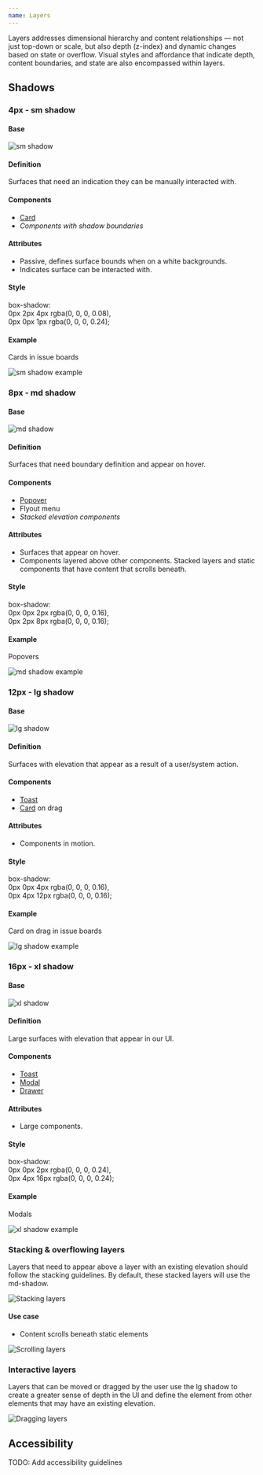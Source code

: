 ```yaml
---
name: Layers
---
```


Layers addresses dimensional hierarchy and content relationships — not just top-down or scale, but also depth (z-index) and dynamic changes based on state or overflow. Visual styles and affordance that indicate depth, content boundaries, and state are also encompassed within layers.

## Shadows

### 4px - sm shadow

#### Base

![sm shadow](/img/layers/sm-shadow.png)

#### Definition

Surfaces that need an indication they can be manually interacted with.

#### Components

* [Card](/components/card)
* *Components with shadow boundaries*

#### Attributes

* Passive, defines surface bounds when on a white backgrounds.
* Indicates surface can be interacted with.

#### Style

box-shadow:<br>0px 2px 4px rgba(0, 0, 0, 0.08),<br>0px 0px 1px rgba(0, 0, 0, 0.24);

#### Example

Cards in issue boards

![sm shadow example](/img/layers/sm-shadow-example.png)

### 8px - md shadow

#### Base

![md shadow](/img/layers/sm-shadow.png)

#### Definition

Surfaces that need boundary definition and appear on hover.

#### Components

* [Popover](/components/popover)
* Flyout menu
* *Stacked elevation components*

#### Attributes

* Surfaces that appear on hover.
* Components layered above other components. Stacked layers and static components that have content that scrolls beneath.

#### Style

box-shadow:<br>0px 0px 2px rgba(0, 0, 0, 0.16),<br>0px 2px 8px rgba(0, 0, 0, 0.16);

#### Example

Popovers

![md shadow example](/img/layers/md-shadow-example.png)

### 12px - lg shadow

#### Base

![lg shadow](/img/layers/lg-shadow.png)

#### Definition

Surfaces with elevation that appear as a result of a user/system action.

#### Components

* [Toast](/components/toast)
* [Card](/components/card) on drag

#### Attributes

* Components in motion.

#### Style

box-shadow:<br>0px 0px 4px rgba(0, 0, 0, 0.16),<br>0px 4px 12px rgba(0, 0, 0, 0.16);

#### Example

Card on drag in issue boards

![lg shadow example](/img/layers/lg-shadow-example.png)

### 16px - xl shadow

#### Base

![xl shadow](/img/layers/xl-shadow.png)

#### Definition

Large surfaces with elevation that appear in our UI.

#### Components

* [Toast](/components/toast)
* [Modal](/components/modal)
* [Drawer](/components/drawer)

#### Attributes

* Large components.

#### Style

box-shadow:<br>0px 0px 2px rgba(0, 0, 0, 0.24),<br>0px 4px 16px rgba(0, 0, 0, 0.24);

#### Example

Modals

![xl shadow example](/img/layers/xl-shadow-example.png)

### Stacking & overflowing layers

Layers that need to appear above a layer with an existing elevation should follow the stacking guidelines. By default, these stacked layers will use the md-shadow.

![Stacking layers](/img/layers/stacking-layers.png)

#### Use case

- Content scrolls beneath static elements

![Scrolling layers](/img/layers/scrolling-layers.png)

### Interactive layers

Layers that can be moved or dragged by the user use the lg shadow to create a greater sense of depth in the UI and define the element from other elements that may have an existing elevation.

![Dragging layers](/img/layers/dragging-layers.png)

## Accessibility

TODO: Add accessibility guidelines
